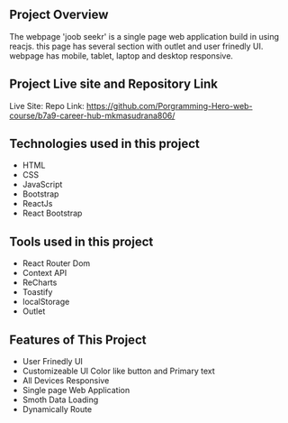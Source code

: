 ## Project Overview

The webpage 'joob seekr' is a single page web application build in using reacjs. this page has several section with outlet and user frinedly UI. webpage has mobile, tablet, laptop and desktop responsive.

## Project Live site and Repository Link

Live Site:
Repo Link: https://github.com/Porgramming-Hero-web-course/b7a9-career-hub-mkmasudrana806/

## Technologies used in this project

- HTML
- CSS
- JavaScript
- Bootstrap
- ReactJs
- React Bootstrap

## Tools used in this project

- React Router Dom
- Context API
- ReCharts
- Toastify
- localStorage
- Outlet

## Features of This Project

- User Frinedly UI
- Customizeable UI Color like button and Primary text
- All Devices Responsive
- Single page Web Application
- Smoth Data Loading
- Dynamically Route
